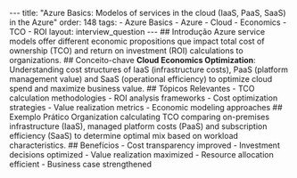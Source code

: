 --- title: "Azure Basics: Modelos of services in the cloud (IaaS, PaaS, SaaS) in the Azure" order: 148 tags: - Azure Basics - Azure - Cloud - Economics - TCO - ROI layout: interview_question --- ## Introdução Azure service models offer different economic propositions que impact total cost of ownership (TCO) and return on investment (ROI) calculations to organizations. ## Conceito-chave **Cloud Economics Optimization**: Understanding cost structures of IaaS (infrastructure costs), PaaS (platform management value) and SaaS (operational efficiency) to optimize cloud spend and maximize business value. ## Tópicos Relevantes - TCO calculation methodologies - ROI analysis frameworks - Cost optimization strategies - Value realization metrics - Economic modeling approaches ## Exemplo Prático Organization calculating TCO comparing on-premises infrastructure (IaaS), managed platform costs (PaaS) and subscription efficiency (SaaS) to determine optimal mix based on workload characteristics. ## Benefícios - Cost transparency improved - Investment decisions optimized - Value realization maximized - Resource allocation efficient - Business case strengthened